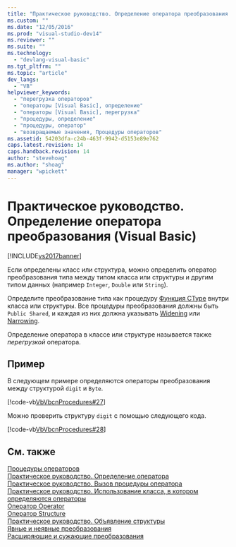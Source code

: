 ```yaml
---
title: "Практическое руководство. Определение оператора преобразования (Visual Basic) | Microsoft Docs"
ms.custom: ""
ms.date: "12/05/2016"
ms.prod: "visual-studio-dev14"
ms.reviewer: ""
ms.suite: ""
ms.technology: 
  - "devlang-visual-basic"
ms.tgt_pltfrm: ""
ms.topic: "article"
dev_langs: 
  - "VB"
helpviewer_keywords: 
  - "перегрузка операторов"
  - "операторы [Visual Basic], определение"
  - "операторы [Visual Basic], перегрузка"
  - "процедуры, определение"
  - "процедуры, оператор"
  - "возвращаемые значения, Процедуры операторов"
ms.assetid: 54203dfa-c24b-463f-9942-d5153e89e762
caps.latest.revision: 14
caps.handback.revision: 14
author: "stevehoag"
ms.author: "shoag"
manager: "wpickett"
---
```

# Практическое руководство. Определение оператора преобразования (Visual Basic)
[!INCLUDE[vs2017banner](../../../../csharp/includes/vs2017banner.md)]

Если определены класс или структура, можно определить оператор преобразования типа между типом класса или структуры и другим типом данных \(например `Integer`, `Double` или `String`\).  
  
 Определите преобразование типа как процедуру [Функция CType](../../../../visual-basic/language-reference/functions/ctype-function.md) внутри класса или структуры.  Все процедуры преобразования должны быть `Public Shared`, и каждая из них должна указывать [Widening](../../../../visual-basic/language-reference/modifiers/widening.md) или [Narrowing](../../../../visual-basic/language-reference/modifiers/narrowing.md).  
  
 Определение оператора в классе или структуре называется также *перегрузкой* оператора.  
  
## Пример  
 В следующем примере определяются операторы преобразования между структурой `digit` и `Byte`.  
  
 [!code-vb[VbVbcnProcedures#27](../../../../visual-basic/programming-guide/language-features/procedures/codesnippet/VisualBasic/how-to-define-a-conversion-operator_1.vb)]  
  
 Можно проверить структуру `digit` с помощью следующего кода.  
  
 [!code-vb[VbVbcnProcedures#28](../../../../visual-basic/programming-guide/language-features/procedures/codesnippet/VisualBasic/how-to-define-a-conversion-operator_2.vb)]  
  
## См. также  
 [Процедуры операторов](../../../../visual-basic/programming-guide/language-features/procedures/operator-procedures.md)   
 [Практическое руководство. Определение оператора](../../../../visual-basic/programming-guide/language-features/procedures/how-to-define-an-operator.md)   
 [Практическое руководство. Вызов процедуры оператора](../../../../visual-basic/programming-guide/language-features/procedures/how-to-call-an-operator-procedure.md)   
 [Практическое руководство. Использование класса, в котором определяются операторы](../../../../visual-basic/programming-guide/language-features/procedures/how-to-use-a-class-that-defines-operators.md)   
 [Оператор Operator](../../../../visual-basic/language-reference/statements/operator-statement.md)   
 [Оператор Structure](../../../../visual-basic/language-reference/statements/structure-statement.md)   
 [Практическое руководство. Объявление структуры](../../../../visual-basic/programming-guide/language-features/data-types/how-to-declare-a-structure.md)   
 [Явные и неявные преобразования](../../../../visual-basic/programming-guide/language-features/data-types/implicit-and-explicit-conversions.md)   
 [Расширяющие и сужающие преобразования](../../../../visual-basic/programming-guide/language-features/data-types/widening-and-narrowing-conversions.md)